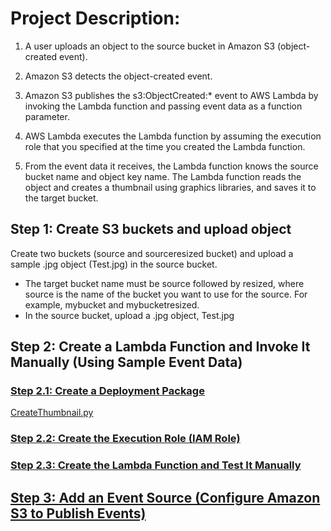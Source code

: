 
# Project Description:

1. A user uploads an object to the source bucket in Amazon S3 (object-created event).

2. Amazon S3 detects the object-created event.

3. Amazon S3 publishes the s3:ObjectCreated:* event to AWS Lambda by invoking the Lambda function and passing event data as a function parameter.

4. AWS Lambda executes the Lambda function by assuming the execution role that you specified at the time you created the Lambda function.

5. From the event data it receives, the Lambda function knows the source bucket name and object key name. The Lambda function reads the object and creates a thumbnail using graphics libraries, and saves it to the target bucket.

## Step 1: Create S3 buckets and upload object

Create two buckets (source and sourceresized bucket) and upload a sample .jpg object (Test.jpg) in the source bucket.

  - The target bucket name must be source followed by resized, where source is the name of the bucket you want to use for the source. For example, mybucket and mybucketresized.
  - In the source bucket, upload a .jpg object, Test.jpg
  
## Step 2: Create a Lambda Function and Invoke It Manually (Using Sample Event Data)

### [Step 2.1: Create a Deployment Package](https://docs.aws.amazon.com/lambda/latest/dg/with-s3-example-deployment-pkg.html)
[CreateThumbnail.py]()
      
### [Step 2.2: Create the Execution Role (IAM Role)](https://docs.aws.amazon.com/lambda/latest/dg/with-s3-example-create-iam-role.html)

### [Step 2.3: Create the Lambda Function and Test It Manually](https://docs.aws.amazon.com/lambda/latest/dg/with-s3-example-upload-deployment-pkg.html)

## [Step 3: Add an Event Source (Configure Amazon S3 to Publish Events)](https://docs.aws.amazon.com/lambda/latest/dg/with-s3-example-configure-event-source.html)

    
  

